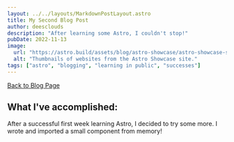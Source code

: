 ```yaml
---
layout: ../../layouts/MarkdownPostLayout.astro
title: My Second Blog Post
author: deesclouds
description: "After learning some Astro, I couldn't stop!"
pubDate: 2022-11-13
image:
  url: "https://astro.build/assets/blog/astro-showcase/astro-showcase-screenshot.jpg"
  alt: "Thumbnails of websites from the Astro Showcase site."
tags: ["astro", "blogging", "learning in public", "successes"]
---
```


<a href="/blog">Back to Blog Page</a>

## What I've accomplished:

After a successful first week learning Astro, I decided to try some more. I wrote and imported a small component from memory!
